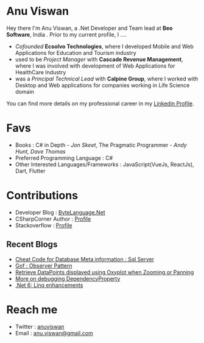 # Anu Viswan

Hey there I'm Anu Viswan, a .Net Developer and Team lead at **Beo Software**, India .  Prior to my current profile, I ....

* _Cofounded_ **Ecsolvo Technologies**, where I developed Mobile and Web Applications for Education and Tourism industry
* used to be _Project Manager_ with **Cascade Revenue Management**, where I was involved with development of Web Applications for HealthCare Industry
* was a _Principal Technical Lead_ with **Calpine Group**, where I worked with Desktop and Web applications for companies working in Life Science domain

You can find more details on my professional career in my [Linkedin Profile](https://www.linkedin.com/in/anuviswan/). 

# Favs

* Books : C# in Depth - _Jon Skeet_, The Pragmatic Programmer - _Andy Hunt, Dave Thomas_
* Preferred Programming Language : C#
* Other Interested Languages/Frameworks : JavaScript(VueJs, ReactJs), Dart, Flutter

# Contributions
* Developer Blog : [ByteLanguage.Net](http://www.bytelanguage.net)
* CSharpCorner Author : [Profile](https://www.c-sharpcorner.com/members/anu.viswan)
* Stackoverflow : [Profile](https://stackoverflow.com/users/7299782/anu-viswan)

## Recent Blogs
<!-- BLOGPOSTS:START -->
- [Cheat Code for Database Meta information : Sql Server](https://bytelanguage.net/2021/07/17/cheat-code-for-database-meta-information-sql-server/)
- [Gof : Observer Pattern](https://bytelanguage.net/2021/07/16/gof-observer-pattern/)
- [Retrieve DataPoints displayed using Oxyplot when Zooming or Panning](https://bytelanguage.net/2021/07/09/retrieve-datapoints-displayed-using-oxyplot-when-zooming-or-panning/)
- [More on debugging DependencyProperty](https://bytelanguage.net/2021/07/07/more-on-debugging-dependencyproperty/)
- [.Net 6: Linq enhancements](https://bytelanguage.net/2021/06/25/net-6-linq-enhancements/)
<!-- BLOGPOSTS:END -->

# Reach me
* Twitter : [anuviswan](https://twitter.com/anuviswan)
* Email : anu.viswan@gmail.com


